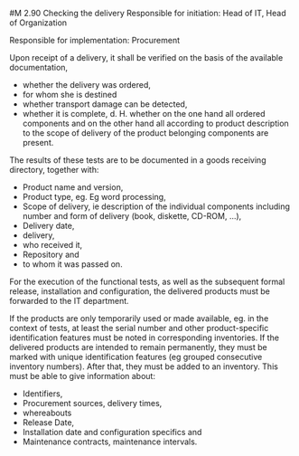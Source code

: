 #M 2.90  Checking the delivery
Responsible for initiation: Head of IT, Head of Organization

Responsible for implementation: Procurement

Upon receipt of a delivery, it shall be verified on the basis of the available documentation,

* whether the delivery was ordered,
* for whom she is destined
* whether transport damage can be detected,
* whether it is complete, d. H. whether on the one hand all ordered components and on the other hand all according to product description to the scope of delivery of the product belonging components are present.


The results of these tests are to be documented in a goods receiving directory, together with:

* Product name and version,
* Product type, eg. Eg word processing,
* Scope of delivery, ie description of the individual components including number and form of delivery (book, diskette, CD-ROM, ...),
* Delivery date,
* delivery,
* who received it,
* Repository and
* to whom it was passed on.


For the execution of the functional tests, as well as the subsequent formal release, installation and configuration, the delivered products must be forwarded to the IT department.

If the products are only temporarily used or made available, eg. in the context of tests, at least the serial number and other product-specific identification features must be noted in corresponding inventories. If the delivered products are intended to remain permanently, they must be marked with unique identification features (eg grouped consecutive inventory numbers). After that, they must be added to an inventory. This must be able to give information about:

* Identifiers,
* Procurement sources, delivery times,
* whereabouts
* Release Date,
* Installation date and configuration specifics and
* Maintenance contracts, maintenance intervals.




